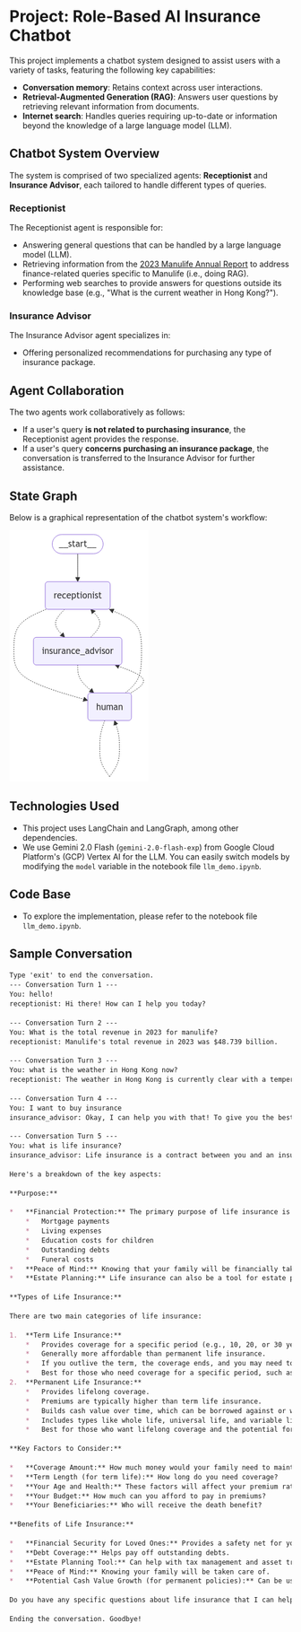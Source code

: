 # Project: Role-Based AI Insurance Chatbot
This project implements a chatbot system designed to assist users with a variety of tasks, featuring the following key capabilities:  
- **Conversation memory**: Retains context across user interactions.  
- **Retrieval-Augmented Generation (RAG)**: Answers user questions by retrieving relevant information from documents.  
- **Internet search**: Handles queries requiring up-to-date or information beyond the knowledge of a large language model (LLM).

## Chatbot System Overview
The system is comprised of two specialized agents: **Receptionist** and **Insurance Advisor**, each tailored to handle different types of queries. 

### **Receptionist**
The Receptionist agent is responsible for:  
- Answering general questions that can be handled by a large language model (LLM).  
- Retrieving information from the  [2023 Manulife Annual Report](https://www.manulife.com/content/dam/corporate/en/documents/investors/MFC_SR_2023_Y1_EN.pdf) to address finance-related queries specific to Manulife (i.e., doing RAG).
- Performing web searches to provide answers for questions outside its knowledge base (e.g., "What is the current weather in Hong Kong?").  

### **Insurance Advisor**
The Insurance Advisor agent specializes in:  
- Offering personalized recommendations for purchasing any type of insurance package.  

## Agent Collaboration
The two agents work collaboratively as follows:  
- If a user's query **is not related to purchasing insurance**, the Receptionist agent provides the response.  
- If a user's query **concerns purchasing an insurance package**, the conversation is transferred to the Insurance Advisor for further assistance.

## State Graph
Below is a graphical representation of the chatbot system's workflow: 

![Manulife Chatbot Diagram](img/state_graph.png "Chatbot System Overview")

## Technologies Used
- This project uses LangChain and LangGraph, among other dependencies.
- We use Gemini 2.0 Flash (`gemini-2.0-flash-exp`) from Google Cloud Platform's (GCP) Vertex AI for the LLM. You can easily switch models by modifying the `model` variable in the notebook file `llm_demo.ipynb`.

## Code Base
- To explore the implementation, please refer to the notebook file `llm_demo.ipynb`.

## Sample Conversation
```markdown
Type 'exit' to end the conversation.
--- Conversation Turn 1 ---
You: hello!
receptionist: Hi there! How can I help you today?

--- Conversation Turn 2 ---
You: What is the total revenue in 2023 for manulife?
receptionist: Manulife's total revenue in 2023 was $48.739 billion.

--- Conversation Turn 3 ---
You: what is the weather in Hong Kong now?
receptionist: The weather in Hong Kong is currently clear with a temperature of 12.4°C. It is cold in the morning and will be very dry during the day with a maximum temperature of around 17 degrees. The wind is from the NNE at 16.2 kph.

--- Conversation Turn 4 ---
You: I want to buy insurance
insurance_advisor: Okay, I can help you with that! To give you the best recommendation, I need a little more information. What kind of insurance are you interested in? For example, are you looking for health, life, auto, or home insurance?

--- Conversation Turn 5 ---
You: what is life insurance?
insurance_advisor: Life insurance is a contract between you and an insurance company. In exchange for regular payments (premiums), the insurance company promises to pay a lump sum of money (the death benefit) to your chosen beneficiaries when you pass away.

Here's a breakdown of the key aspects:

**Purpose:**

*   **Financial Protection:** The primary purpose of life insurance is to provide financial security to your loved ones after you're gone. This can help them cover expenses like:
    *   Mortgage payments
    *   Living expenses
    *   Education costs for children
    *   Outstanding debts
    *   Funeral costs
*   **Peace of Mind:** Knowing that your family will be financially taken care of can provide significant peace of mind.
*   **Estate Planning:** Life insurance can also be a tool for estate planning, helping to manage taxes and ensure a smooth transfer of assets.

**Types of Life Insurance:**

There are two main categories of life insurance:

1.  **Term Life Insurance:**
    *   Provides coverage for a specific period (e.g., 10, 20, or 30 years).
    *   Generally more affordable than permanent life insurance.
    *   If you outlive the term, the coverage ends, and you may need to renew or purchase a new policy.
    *   Best for those who need coverage for a specific period, such as while raising children or paying off a mortgage.
2.  **Permanent Life Insurance:**
    *   Provides lifelong coverage.
    *   Premiums are typically higher than term life insurance.
    *   Builds cash value over time, which can be borrowed against or withdrawn.
    *   Includes types like whole life, universal life, and variable life insurance.
    *   Best for those who want lifelong coverage and the potential for cash value growth.

**Key Factors to Consider:**

*   **Coverage Amount:** How much money would your family need to maintain their lifestyle and cover their expenses if you were no longer there?
*   **Term Length (for term life):** How long do you need coverage?
*   **Your Age and Health:** These factors will affect your premium rates.
*   **Your Budget:** How much can you afford to pay in premiums?
*   **Your Beneficiaries:** Who will receive the death benefit?

**Benefits of Life Insurance:**

*   **Financial Security for Loved Ones:** Provides a safety net for your family.
*   **Debt Coverage:** Helps pay off outstanding debts.
*   **Estate Planning Tool:** Can help with tax management and asset transfer.
*   **Peace of Mind:** Knowing your family will be taken care of.
*   **Potential Cash Value Growth (for permanent policies):** Can be used for future needs.

Do you have any specific questions about life insurance that I can help you with? Or would you like me to help you explore different options based on your needs?

Ending the conversation. Goodbye!
```

